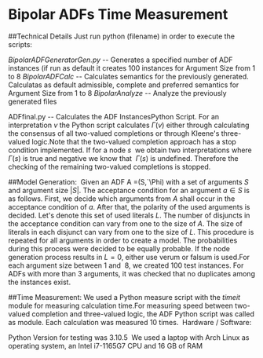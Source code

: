 # Bipolar ADFs Time Measurement 
##Technical Details
Just run python (filename) in order to execute the scripts:

*BipolarADFGeneratorGen.py* -- Generates a specified number of ADF instances (if run as default it creates 100 instances for Argument Size from $1$ to $8$
*BipolarADFCalc* -- Calculates semantics for the previously generated. Calculatas as default admissible, complete and preferred semantics for Argument Size from $1$ to $8$
*BipolarAnalyze* -- Analyze the previously generated files

ADFfinal.py -- Calculates the ADF InstancesPython Script. For an interpretation $v$ the Python script calculates $\Gamma(v)$ either through calculating the consensus of all two-valued completions or through Kleene's three-valued logic.Note that the two-valued completion approach has a stop condition implemented. If for a node $s$  we obtain two interpretations where $\Gamma(s)$ is true and negative we know that  $\Gamma(s)$ is undefined. Therefore the checking of the remaining two-valued completions is stopped. 

##Model Generation: 
Given an ADF A =(S,`\Phi) with a set of arguments $S$ and argument size $|S|$. The acceptance condition for an argument $a \in S$ is as follows. First, we decide which arguments from $A$ shall occur in the acceptance condition of $a$. After that, the polarity of the used arguments is decided. Let's denote this set of used literals $L$. The number of disjuncts in the acceptance condition can vary from one to the size of $A$. The size of literals in each disjunct can vary from one to the size of $L$. This procedure is repeated for all arguments in order to create a model. The probabilities during this process were decided to be equally probable. If the node generation process results in $L = 0$, either use verum or falsum is used.For each argument size between $1$ and  $8$, we created 100 test instances. For ADFs with more than $3$ arguments, it was checked that no duplicates among the instances exist.

##Time Measurement:
We used a Python measure script with the *timeit* module for measuring calculation time.For measuring speed between two-valued completion and three-valued logic, the ADF Python script was called as module. Each calculation was measured 10 times. 
Hardware / Software:  

Python Version for testing was 3.10.5  We used a laptop with Arch Linux as operating system, an Intel i7-1165G7 CPU and $16$ GB of RAM
